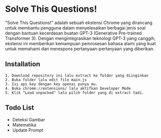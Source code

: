
# Solve This Questions!

"Solve This Questions!" adalah sebuah ekstensi Chrome yang dirancang untuk membantu pengguna dalam menyelesaikan berbagai jenis soal dengan bantuan kecerdasan buatan GPT-3 (Generative Pre-trained Transformer 3). Dengan mengintegrasikan teknologi GPT-3 yang canggih, ekstensi ini memberikan kemampuan pemrosesan bahasa alami yang kuat untuk memahami dan merespons pertanyaan-pertanyaan yang diberikan.

## Installation

```
1. Download repository ini lalu extract ke folder yang diinginkan
2. Buka folder lalu edit file main.js
3. Isi api_key dengan key openai punya mu.
4. Buka chrome://extensions/ lalu aktifkan Developer Mode
5. Klik "Load unpacked" lalu pilih folder yang di extract tadi.
``` 

## Todo List
- Deteksi Gambar
- Matematika
- Update Prompt

